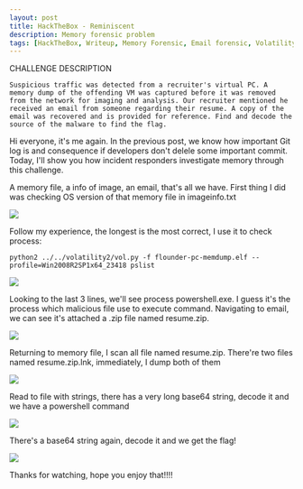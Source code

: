 ```yaml
---
layout: post
title: HackTheBox - Reminiscent
description: Memory forensic problem
tags: [HackTheBox, Writeup, Memory Forensic, Email forensic, Volatility, Blue Team]
---
```


CHALLENGE DESCRIPTION
```
Suspicious traffic was detected from a recruiter's virtual PC. A memory dump of the offending VM was captured before it was removed from the network for imaging and analysis. Our recruiter mentioned he received an email from someone regarding their resume. A copy of the email was recovered and is provided for reference. Find and decode the source of the malware to find the flag.
```

Hi everyone, it's me again. In the previous post, we know how important Git log is and 
consequence if developers don't delele some important commit. Today, I'll show you how 
incident responders investigate memory through this challenge.

A memory file, a info of image, an email, that's all we have. First thing I did was checking
OS version of that memory file in imageinfo.txt

![]({{site.url}}/assets/images/reminiscent/Screenshot_2023-08-02_19_57_55.png)

Follow my experience, the longest is the most correct, I use it to check process:

```
python2 ../../volatility2/vol.py -f flounder-pc-memdump.elf --profile=Win2008R2SP1x64_23418 pslist
```

![]({{site.url}}/assets/images/reminiscent/Screenshot_2023-08-02_19_59_08.png)

Looking to the last 3 lines, we'll see process powershell.exe. I guess it's the process which malicious file use to execute command.
Navigating to email, we can see it's attached a .zip file named resume.zip. 

![]({{site.url}}/assets/images/reminiscent/Screenshot_2023-08-02_19_59_49.png)

Returning to memory file, I scan all file named resume.zip. There're two files named resume.zip.lnk, immediately, I dump both of them 

![]({{site.url}}/assets/images/reminiscent/Screenshot_2023-08-02_20_01_00.png)

Read to file with strings, there has a very long base64 string, decode it and we have a powershell command 

![]({{site.url}}/assets/images/reminiscent/Screenshot_2023-08-02_20_01_38.png)

There's a base64 string again, decode it and we get the flag!

![]({{site.url}}/assets/images/reminiscent/Screenshot_2023-08-02_20_02_04.png)

Thanks for watching, hope you enjoy that!!!! 
